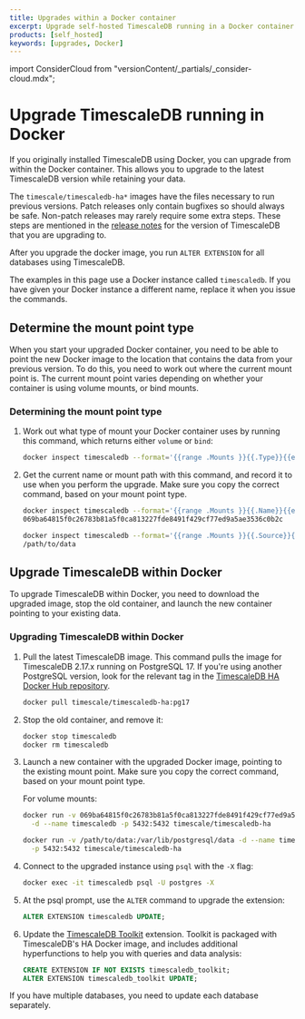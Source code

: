 ```yaml
---
title: Upgrades within a Docker container
excerpt: Upgrade self-hosted TimescaleDB running in a Docker container to a new minor version
products: [self_hosted]
keywords: [upgrades, Docker]
---
```


import ConsiderCloud from "versionContent/_partials/_consider-cloud.mdx";

# Upgrade TimescaleDB running in Docker

If you originally installed TimescaleDB using Docker, you can upgrade from within the Docker 
container. This allows you to upgrade to the latest TimescaleDB version while retaining your data.

The `timescale/timescaledb-ha*` images have the files necessary to run previous versions. Patch releases 
only contain bugfixes so should always be safe. Non-patch releases may rarely require some extra steps.
These steps are mentioned in the [release notes][relnotes] for the version of TimescaleDB 
that you are upgrading to.

After you upgrade the docker image, you run `ALTER EXTENSION` for all databases using TimescaleDB.

<ConsiderCloud />

The examples in this page use a Docker instance called `timescaledb`. If you
have given your Docker instance a different name, replace it when you issue the
commands.

## Determine the mount point type

When you start your upgraded Docker container, you need to be able to point the
new Docker image to the location that contains the data from your previous
version. To do this, you need to work out where the current mount point is. The
current mount point varies depending on whether your container is using volume
mounts, or bind mounts.

<Procedure>

### Determining the mount point type

1.  Work out what type of mount your Docker container uses by running this
    command, which returns either `volume` or `bind`:

    ```bash
    docker inspect timescaledb --format='{{range .Mounts }}{{.Type}}{{end}}'
    ```

1.  Get the current name or mount path with this command, and record it to use
    when you perform the upgrade. Make sure you copy the correct command, based
    on your mount point type.

    <Terminal>

    <tab label='Volume mount'>

    ```bash
    docker inspect timescaledb --format='{{range .Mounts }}{{.Name}}{{end}}'
    069ba64815f0c26783b81a5f0ca813227fde8491f429cf77ed9a5ae3536c0b2c
    ```

    </tab>

    <tab label='Bind mount'>

    ```bash
    docker inspect timescaledb --format='{{range .Mounts }}{{.Source}}{{end}}'
    /path/to/data
    ```

    </tab>

    </Terminal>

</Procedure>

## Upgrade TimescaleDB within Docker

To upgrade TimescaleDB within Docker, you need to download the upgraded image,
stop the old container, and launch the new container pointing to your existing
data.

<Procedure>

### Upgrading TimescaleDB within Docker

1.  Pull the latest TimescaleDB image. This command pulls the image for
    TimescaleDB 2.17.x running on PostgreSQL 17. If you're using another PostgreSQL version, 
    look for the relevant tag in the
    [TimescaleDB HA Docker Hub repository](https://hub.docker.com/r/timescale/timescaledb-ha/tags).

    ```bash
    docker pull timescale/timescaledb-ha:pg17
    ```

1.  Stop the old container, and remove it:

    ```bash
    docker stop timescaledb
    docker rm timescaledb
    ```

1.  Launch a new container with the upgraded Docker image, pointing to the
    existing mount point. Make sure you copy the correct command, based on your
    mount point type.

    For volume mounts:

    <Terminal>

    <tab label='Volume mount'>

    ```bash
    docker run -v 069ba64815f0c26783b81a5f0ca813227fde8491f429cf77ed9a5ae3536c0b2c:/var/lib/postgresql/data \
      -d --name timescaledb -p 5432:5432 timescale/timescaledb-ha
    ```

    </tab>

    <tab label='Bind mount'>

    ```bash
    docker run -v /path/to/data:/var/lib/postgresql/data -d --name timescaledb \
      -p 5432:5432 timescale/timescaledb-ha
    ```

    </tab>

    </Terminal>

1.  Connect to the upgraded instance using `psql` with the `-X` flag:

    ```bash
    docker exec -it timescaledb psql -U postgres -X
    ```

1.  At the psql prompt, use the `ALTER` command to upgrade the extension:

    ```sql
    ALTER EXTENSION timescaledb UPDATE;
    ```

1.  Update the [TimescaleDB Toolkit][toolkit] extension. Toolkit is packaged
    with TimescaleDB's HA Docker image, and includes additional hyperfunctions
    to help you with queries and data analysis:

    ```sql
    CREATE EXTENSION IF NOT EXISTS timescaledb_toolkit;
    ALTER EXTENSION timescaledb_toolkit UPDATE;
    ```

<Highlight type="note">
If you have multiple databases, you need to update each database separately.
</Highlight>

</Procedure>

[toolkit]: /self-hosted/:currentVersion:/tooling/install-toolkit/
[relnotes]: https://github.com/timescale/timescaledb/releases
